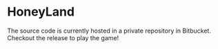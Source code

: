 # HoneyLand

The source code is currently hosted in a private repository in Bitbucket. Checkout the release to play the game!

